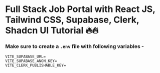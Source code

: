 # Full Stack Job Portal with React JS, Tailwind CSS, Supabase, Clerk, Shadcn UI Tutorial 🔥🔥
### Make sure to create a `.env` file with following variables -

```
VITE_SUPABASE_URL=
VITE_SUPABASE_ANON_KEY=
VITE_CLERK_PUBLISHABLE_KEY=
```
